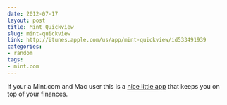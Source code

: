 ```yaml
---
date: 2012-07-17
layout: post
title: Mint Quickview
slug: mint-quickview
link: http://itunes.apple.com/us/app/mint-quickview/id533491939
categories:
- random
tags:
- mint.com
---
```


If your a Mint.com and Mac user this is a [nice little app](http://itunes.apple.com/us/app/mint-quickview/id533491939) that keeps you on top of your finances.